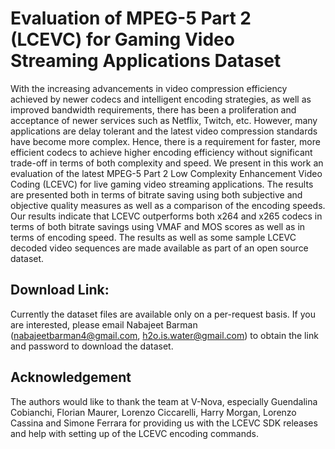 # Evaluation of MPEG-5 Part 2 (LCEVC) for Gaming Video Streaming Applications Dataset

With the increasing advancements in video compression efficiency achieved by newer codecs and intelligent encoding strategies, as well as improved bandwidth requirements, there has been a proliferation and acceptance of newer services such as Netflix, Twitch, etc. However, many applications are delay tolerant and the latest video compression standards have become more complex. Hence, there is a requirement for faster, more efficient codecs to achieve higher encoding efficiency without significant trade-off in terms of both complexity and speed. We present in this work an evaluation of the latest MPEG-5 Part 2 Low Complexity Enhancement Video Coding (LCEVC) for live gaming video streaming applications. The results are presented both in terms of bitrate saving using both subjective and objective quality measures as well as a comparison of the encoding speeds. Our results indicate that LCEVC outperforms both x264 and x265 codecs in terms of both bitrate savings using VMAF and MOS scores as well as in terms of encoding speed. The results as well as some sample LCEVC decoded video sequences are made available as part of an open source dataset.

## Download Link:

Currently the dataset files are available only on a per-request basis. 
If you are interested, please email Nabajeet Barman (nabajeetbarman4@gmail.com, h2o.is.water@gmail.com) to obtain the link and password to download the dataset.

## Acknowledgement

The authors would like to thank the team at V-Nova, especially Guendalina Cobianchi, Florian Maurer, Lorenzo Ciccarelli, Harry Morgan, Lorenzo Cassina and Simone Ferrara for providing us with the LCEVC SDK releases and help with setting up of the LCEVC encoding commands.
